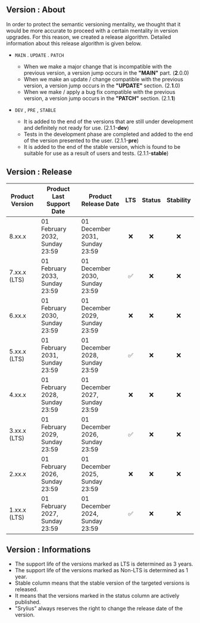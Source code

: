 ## Version : About
In order to protect the semantic versioning mentality, we thought that it would be more accurate to proceed with a
certain mentality in version upgrades. For this reason, we created a release algorithm. Detailed information about
this release algorithm is given below.

- `MAIN` . `UPDATE` . `PATCH`
    - When we make a major change that is incompatible with the previous version, a version jump occurs in the **"MAIN"** part. (**2**.0.0)
    - When we make an update / change compatible with the previous version, a version jump occurs in the **"UPDATE"** section. (2.**1**.0)
    - When we make / apply a bug fix compatible with the previous version, a version jump occurs in the **"PATCH"** section. (2.1.**1**)

- `DEV` , `PRE` , `STABLE`
    - It is added to the end of the versions that are still under development and definitely not ready for use. (2.1.1-**dev**)
    - Tests in the development phase are completed and added to the end of the version presented to the user. (2.1.1-**pre**)
    - It is added to the end of the stable version, which is found to be suitable for use as a result of users and tests. (2.1.1-**stable**)

## Version : Release
| Product Version | Product Last Support Date         | Product Release Date              |        LTS         | Status | Stability |
|-----------------|-----------------------------------|-----------------------------------|:------------------:|:------:|:---------:|
| 8.xx.x          | 01 February 2032, Sunday 23:59    | 01 December 2031, Sunday 23:59    |        :x:         |  :x:   |    :x:    |
| 7.xx.x (LTS)    | 01 February 2033, Sunday 23:59    | 01 December 2030, Sunday 23:59    | :white_check_mark: |  :x:   |    :x:    |
| 6.xx.x          | 01 February 2030, Sunday 23:59    | 01 December 2029, Sunday 23:59    |        :x:         |  :x:   |    :x:    |
| 5.xx.x (LTS)    | 01 February 2031, Sunday 23:59    | 01 December 2028, Sunday 23:59    | :white_check_mark: |  :x:   |    :x:    |
| 4.xx.x          | 01 February 2028, Sunday 23:59    | 01 December 2027, Sunday 23:59    |        :x:         |  :x:   |    :x:    |
| 3.xx.x (LTS)    | 01 February 2029, Sunday 23:59    | 01 December 2026, Sunday 23:59    | :white_check_mark: |  :x:   |    :x:    |
| 2.xx.x          | 01 February 2026, Sunday 23:59    | 01 December 2025, Sunday 23:59    |        :x:         |  :x:   |    :x:    |
| 1.xx.x (LTS)    | 01 February 2027, Sunday 23:59    | 01 December 2024, Sunday 23:59    | :white_check_mark: |  :x:   |    :x:    |

## Version : Informations
- The support life of the versions marked as LTS is determined as 3 years.
- The support life of the versions marked as Non-LTS is determined as 1 year.
- Stable column means that the stable version of the targeted versions is released.
- It means that the versions marked in the status column are actively published.
- "Srylius" always reserves the right to change the release date of the version.
